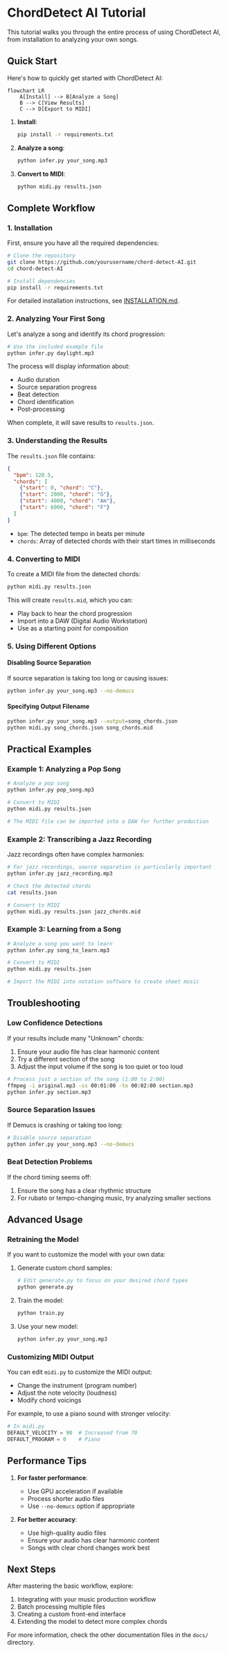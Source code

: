 # ChordDetect AI Tutorial

This tutorial walks you through the entire process of using ChordDetect AI, from installation to analyzing your own songs.

## Quick Start

Here's how to quickly get started with ChordDetect AI:

```mermaid
flowchart LR
    A[Install] --> B[Analyze a Song]
    B --> C[View Results]
    C --> D[Export to MIDI]
```

1. **Install**:
   ```bash
   pip install -r requirements.txt
   ```

2. **Analyze a song**:
   ```bash
   python infer.py your_song.mp3
   ```

3. **Convert to MIDI**:
   ```bash
   python midi.py results.json
   ```

## Complete Workflow

### 1. Installation

First, ensure you have all the required dependencies:

```bash
# Clone the repository
git clone https://github.com/yourusername/chord-detect-AI.git
cd chord-detect-AI

# Install dependencies
pip install -r requirements.txt
```

For detailed installation instructions, see [INSTALLATION.md](INSTALLATION.md).

### 2. Analyzing Your First Song

Let's analyze a song and identify its chord progression:

```bash
# Use the included example file
python infer.py daylight.mp3
```

The process will display information about:
- Audio duration
- Source separation progress
- Beat detection
- Chord identification
- Post-processing

When complete, it will save results to `results.json`.

### 3. Understanding the Results

The `results.json` file contains:

```json
{
  "bpm": 120.5,
  "chords": [
    {"start": 0, "chord": "C"},
    {"start": 2000, "chord": "G"},
    {"start": 4000, "chord": "Am"},
    {"start": 6000, "chord": "F"}
  ]
}
```

- `bpm`: The detected tempo in beats per minute
- `chords`: Array of detected chords with their start times in milliseconds

### 4. Converting to MIDI

To create a MIDI file from the detected chords:

```bash
python midi.py results.json
```

This will create `results.mid`, which you can:
- Play back to hear the chord progression
- Import into a DAW (Digital Audio Workstation)
- Use as a starting point for composition

### 5. Using Different Options

#### Disabling Source Separation

If source separation is taking too long or causing issues:

```bash
python infer.py your_song.mp3 --no-demucs
```

#### Specifying Output Filename

```bash
python infer.py your_song.mp3 --output=song_chords.json
python midi.py song_chords.json song_chords.mid
```

## Practical Examples

### Example 1: Analyzing a Pop Song

```bash
# Analyze a pop song
python infer.py pop_song.mp3

# Convert to MIDI
python midi.py results.json

# The MIDI file can be imported into a DAW for further production
```

### Example 2: Transcribing a Jazz Recording

Jazz recordings often have complex harmonies:

```bash
# For jazz recordings, source separation is particularly important
python infer.py jazz_recording.mp3

# Check the detected chords
cat results.json

# Convert to MIDI
python midi.py results.json jazz_chords.mid
```

### Example 3: Learning from a Song

```bash
# Analyze a song you want to learn
python infer.py song_to_learn.mp3

# Convert to MIDI
python midi.py results.json

# Import the MIDI into notation software to create sheet music
```

## Troubleshooting

### Low Confidence Detections

If your results include many "Unknown" chords:

1. Ensure your audio file has clear harmonic content
2. Try a different section of the song
3. Adjust the input volume if the song is too quiet or too loud

```bash
# Process just a section of the song (1:00 to 2:00)
ffmpeg -i original.mp3 -ss 00:01:00 -to 00:02:00 section.mp3
python infer.py section.mp3
```

### Source Separation Issues

If Demucs is crashing or taking too long:

```bash
# Disable source separation
python infer.py your_song.mp3 --no-demucs
```

### Beat Detection Problems

If the chord timing seems off:

1. Ensure the song has a clear rhythmic structure
2. For rubato or tempo-changing music, try analyzing smaller sections

## Advanced Usage

### Retraining the Model

If you want to customize the model with your own data:

1. Generate custom chord samples:
   ```bash
   # Edit generate.py to focus on your desired chord types
   python generate.py
   ```

2. Train the model:
   ```bash
   python train.py
   ```

3. Use your new model:
   ```bash
   python infer.py your_song.mp3
   ```

### Customizing MIDI Output

You can edit `midi.py` to customize the MIDI output:

- Change the instrument (program number)
- Adjust the note velocity (loudness)
- Modify chord voicings

For example, to use a piano sound with stronger velocity:

```python
# In midi.py
DEFAULT_VELOCITY = 90  # Increased from 70
DEFAULT_PROGRAM = 0    # Piano
```

## Performance Tips

1. **For faster performance**:
   - Use GPU acceleration if available
   - Process shorter audio files
   - Use `--no-demucs` option if appropriate

2. **For better accuracy**:
   - Use high-quality audio files
   - Ensure your audio has clear harmonic content
   - Songs with clear chord changes work best

## Next Steps

After mastering the basic workflow, explore:

1. Integrating with your music production workflow
2. Batch processing multiple files
3. Creating a custom front-end interface
4. Extending the model to detect more complex chords

For more information, check the other documentation files in the `docs/` directory.
